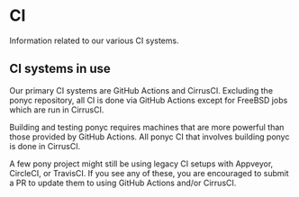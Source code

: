 # CI

Information related to our various CI systems.

## CI systems in use

Our primary CI systems are GitHub Actions and CirrusCI. Excluding the ponyc repository, all CI is done via GitHub Actions except for FreeBSD jobs which are run in CirrusCI.

Building and testing ponyc requires machines that are more powerful than those provided by GitHub Actions. All ponyc CI that involves building ponyc is done in CirrusCI.

A few pony project might still be using legacy CI setups with Appveyor, CircleCI, or TravisCI. If you see any of these, you are encouraged to submit a PR to update them to using GitHub Actions and/or CirrusCI.
